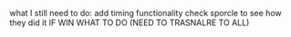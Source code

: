 what I still need to do:
  add timing functionality
  check sporcle to see how they did it
  IF WIN WHAT TO DO (NEED TO TRASNALRE TO ALL)
